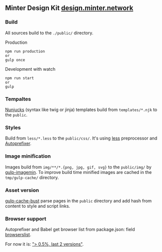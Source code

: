 ## Minter Design Kit [design.minter.network](https://design.minter.network)


### Build

All sources build to the `./public/` directory.

Production
```
npm run production
or
gulp once
```
Development with watch
```
npm run start
or
gulp
```


### Tempaltes

[Nunjucks](https://mozilla.github.io/nunjucks/) (syntax like twig or jinja) templates build from `templates/*.njk` to the `public`.


### Styles

Build from `less/*.less` to the `public/css/`. It's using [less](http://lesscss.org/) preprocessor and [Autoprefixer](https://github.com/postcss/autoprefixer).


### Image minification

Images build from `img/**/*.{png, jpg, gif, svg}` to the `public/img/` by [gulp-imagemin](https://github.com/sindresorhus/gulp-imagemin). To improve build time minified images are cached in the `tmp/gulp-cache/` directory.


### Asset version

[gulp-cache-bust](https://github.com/furzeface/gulp-cache-bust) parse pages in the `public` directory and add hash from content to style and script links.


### Browser support

Autoprefixer and Babel get browser list from package.json: field [browserslist](https://github.com/ai/browserslist). 

For now it is: ["> 0.5%, last 2 versions"](http://browserl.ist/?q=%3E+0.1%25%2C+last+2+versions%2C+Firefox+ESR).
